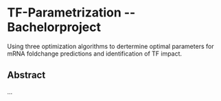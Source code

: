 # TF-Parametrization -- Bachelorproject
Using three optimization algorithms to dertermine optimal parameters for mRNA foldchange predictions and identification of TF impact.

## Abstract
...
